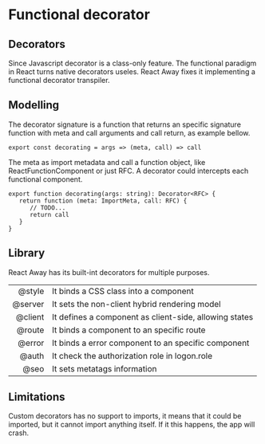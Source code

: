 <script src='../js/index.js'></script>
<style>@import url(../css/index.css);</style> 

# Functional decorator

## Decorators

Since Javascript decorator is a class-only feature. The functional paradigm in React turns native decorators useles. React Away fixes it implementing a functional decorator transpiler.

## Modelling

The decorator signature is a function that returns an specific signature function with meta and call arguments and call return, as example bellow.

```tsx
export const decorating = args => (meta, call) => call
```

The meta as import metadata and call a function object, like ReactFunctionComponent or just RFC. A decorator could intercepts each functional component. 

```tsx
export function decorating(args: string): Decorator<RFC> {   
   return function (meta: ImportMeta, call: RFC) {
      // TODO...
      return call
   }
}
```

## Library

React Away has its built-int decorators for multiple purposes. 

|         | |
| -------: |-|
| @style  | It binds a CSS class into a component |
| @server | It sets the non-client hybrid rendering model |
| @client | It defines a component as client-side, allowing states |
| @route  | It binds a component to an specific route |
| @error  | It binds a error component to an specific component |
| @auth  | It check the authorization role in logon.role |
| @seo   | It sets metatags information |

## Limitations

Custom decorators has no support to imports, it means that it could be imported, but it cannot import anything itself. If it this happens, the app will crash.